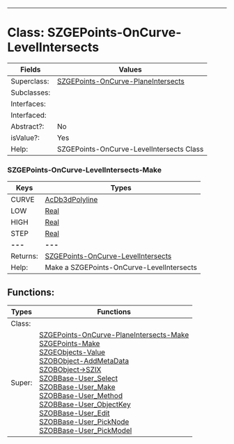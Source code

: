---------

# Class:	SZGEPoints-OnCurve-LevelIntersects

| Fields | Values |
| --------- | --------- |
| Superclass: | [SZGEPoints-OnCurve-PlaneIntersects](SZGEPoints-OnCurve-PlaneIntersects.html) |
| Subclasses: |  |
| Interfaces: |  |
| Interfaced: |  |
| Abstract?: | No |
| isValue?: | Yes |
| Help: | SZGEPoints-OnCurve-LevelIntersects Class |

### SZGEPoints-OnCurve-LevelIntersects-Make

| Keys | Types |
| --------- | --------- |
| CURVE | [AcDb3dPolyline](AcDb3dPolyline.html) |
| LOW | [Real](Real.html) |
| HIGH | [Real](Real.html) |
| STEP | [Real](Real.html) |
| **---** | **---** |
| Returns: | [SZGEPoints-OnCurve-LevelIntersects](SZGEPoints-OnCurve-LevelIntersects.html) |
| Help: | Make a SZGEPoints-OnCurve-LevelIntersects |


## Functions:

| Types | Functions |
| --------- | --------- |
| Class: |  |
| Super: | [SZGEPoints-OnCurve-PlaneIntersects-Make](SZGEPoints-OnCurve-PlaneIntersects.html) <br> [SZGEPoints-Make](SZGEPoints.html) <br> [SZGEObjects-Value](SZGEObjects.html) <br> [SZOBObject-AddMetaData](SZOBObject.html) <br> [SZOBObject->SZIX](SZOBObject.html) <br> [SZOBBase-User_Select](SZOBBase.html) <br> [SZOBBase-User_Make](SZOBBase.html) <br> [SZOBBase-User_Method](SZOBBase.html) <br> [SZOBBase-User_ObjectKey](SZOBBase.html) <br> [SZOBBase-User_Edit](SZOBBase.html) <br> [SZOBBase-User_PickNode](SZOBBase.html) <br> [SZOBBase-User_PickModel](SZOBBase.html) |


